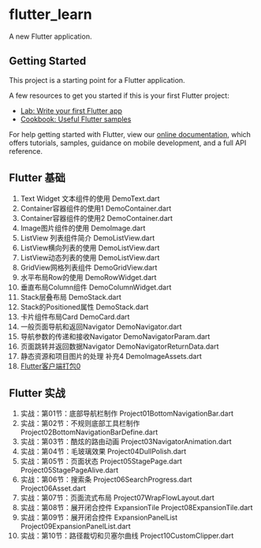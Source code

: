 # flutter_learn

A new Flutter application.

## Getting Started

This project is a starting point for a Flutter application.

A few resources to get you started if this is your first Flutter project:

- [Lab: Write your first Flutter app](https://flutter.io/docs/get-started/codelab)
- [Cookbook: Useful Flutter samples](https://flutter.io/docs/cookbook)

For help getting started with Flutter, view our 
[online documentation](https://flutter.io/docs), which offers tutorials, 
samples, guidance on mobile development, and a full API reference.

## Flutter 基础
1. Text Widget 文本组件的使用 DemoText.dart
2. Container容器组件的使用1 DemoContainer.dart
3. Container容器组件的使用2 DemoContainer.dart
4. Image图片组件的使用 DemoImage.dart
5. ListView 列表组件简介 DemoListView.dart
6. ListView横向列表的使用 DemoListView.dart
7. ListView动态列表的使用 DemoListView.dart
8. GridView网格列表组件 DemoGridView.dart
9. 水平布局Row的使用 DemoRowWidget.dart
10. 垂直布局Column组件 DemoColumnWidget.dart
11. Stack层叠布局 DemoStack.dart
12. Stack的Positioned属性 DemoStack.dart
13. 卡片组件布局Card DemoCard.dart
14. 一般页面导航和返回Navigator DemoNavigator.dart
15. 导航参数的传递和接收Navigator DemoNavigatorParam.dart
16. 页面跳转并返回数据Navigator DemoNavigatorReturnData.dart
17. 静态资源和项目图片的处理 补充4 DemoImageAssets.dart
18. [Flutter客户端打包0](http://note.youdao.com/noteshare?id=c826c0e34b729902eae2d5bf731b4bc7) 

## Flutter 实战
1. 实战：第01节：底部导航栏制作 Project01BottomNavigationBar.dart
2. 实战：第02节：不规则底部工具栏制作 Project02BottomNavigationBarDefine.dart
3. 实战：第03节：酷炫的路由动画 Project03NavigatorAnimation.dart
4. 实战：第04节：毛玻璃效果 Project04DullPolish.dart 
5. 实战：第05节：页面状态 Project05StagePage.dart  Project05StagePageAlive.dart
6. 实战：第06节：搜索条 Project06SearchProgress.dart  Project06Asset.dart
7. 实战：第07节：页面流式布局 Project07WrapFlowLayout.dart  
8. 实战：第08节：展开闭合控件 ExpansionTile Project08ExpansionTile.dart
9. 实战：第09节：展开闭合控件 ExpansionPanelList Project09ExpansionPanelList.dart
9. 实战：第10节：路径裁切和贝塞尔曲线  Project10CustomClipper.dart